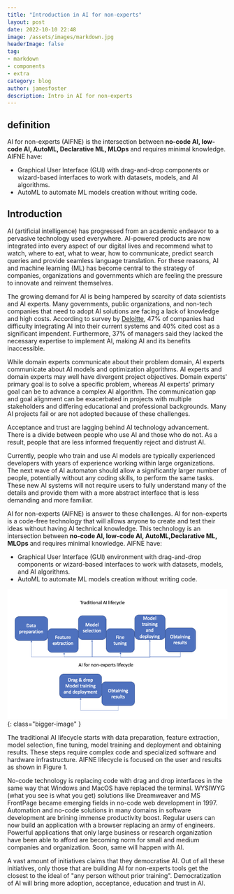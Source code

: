 ```yaml
---
title: "Introduction in AI for non-experts"
layout: post
date: 2022-10-10 22:48
image: /assets/images/markdown.jpg
headerImage: false
tag:
- markdown
- components
- extra
category: blog
author: jamesfoster
description: Intro in AI for non-experts
---
```


<head>
<!-- Google tag (gtag.js) -->
<script async src="https://www.googletagmanager.com/gtag/js?id=G-NG9HE1WSP9"></script>
<script>
    window.dataLayer = window.dataLayer || [];
    function gtag(){window.dataLayer.push(arguments);}
    gtag('js', new Date());
  
    gtag('config', 'G-NG9HE1WSP9');
  </script>
</head>


## definition 

AI for non-experts (AIFNE) is the intersection between __no-code AI, low-code AI, AutoML, Declarative ML, MLOps__ and requires minimal knowledge. AIFNE have:
* 	Graphical User Interface (GUI)  with drag-and-drop components or wizard-based interfaces to work with datasets, models, and AI algorithms. 
* 	AutoML to automate ML models creation without writing code.

## Introduction

AI (artificial intelligence) has progressed from an academic endeavor to a pervasive technology used everywhere. AI-powered products are now integrated into every aspect of our digital lives and recommend what to watch, where to eat, what to wear, how to communicate, predict search queries and provide seamless language translation. For these reasons, AI and machine learning (ML) has become central to the strategy of companies, organizations and governments which are feeling the pressure to innovate and reinvent themselves. 

The growing demand for AI is being hampered by scarcity of data scientists and AI experts. Many governments, public organizations, and non-tech companies that need to adopt AI solutions are facing a lack of knowledge and high costs. According to survey by [Deloitte](https://www2.deloitte.com/content/dam/Deloitte/us/Documents/deloitte-analytics/us-da-2017-deloitte-state-of-cognitive-survey.pdf#page=12), 47% of companies had difficulty integrating AI into their current systems and 40% cited cost as a significant impendent. Furthermore, 37% of managers said they lacked the necessary expertise to implement AI, making AI and its benefits inaccessible.

While domain experts communicate about their problem domain, AI experts communicate about AI models and optimization algorithms. AI experts and domain experts may well have divergent project objectives. Domain experts' primary goal is to solve a specific problem, whereas AI experts' primary goal can be to advance a complex AI algorithm. The communication gap and goal alignment can be exacerbated in projects with multiple stakeholders and differing educational and professional backgrounds. Many AI projects fail or are not adopted because of these challenges.

Acceptance and trust are lagging behind AI technology advancement. There is a divide between people who use AI and those who do not. As a result, people that are less informed frequently reject and distrust AI.

Currently, people who train and use AI models are typically experienced developers with years of experience working within large organizations. The next wave of AI automaton should allow a significantly larger number of people, potentially without any coding skills, to perform the same tasks. These new AI systems will not require users to fully understand many of the details and provide them with a more abstract interface that is less demanding and more familiar.

AI for non-experts (AIFNE) is answer to these challenges. AI for non-experts is a code-free technology that will allows anyone to create and test their ideas without having AI technical knowledge. This technology is an intersection between __no-code AI, low-code AI, AutoML,Declarative ML, MLOps__ and requires minimal knowledge. AIFNE have:
* 	Graphical User Interface (GUI) environment with drag-and-drop components or wizard-based interfaces to work with datasets, models, and AI algorithms. 
* 	AutoML to automate ML models creation without writing code.

![traditional vs new ai pipeline](/assets/images/traditional-vs-new-ai-pipeline.png){: class="bigger-image" }


The traditional AI lifecycle starts with data preparation, feature extraction, model selection, fine tuning, model training and deployment and obtaining results. These steps require complex code and specialized software and hardware infrastructure. AIFNE lifecycle is focused on the user and results as shown in Figure 1.

No-code technology is replacing code with drag and drop interfaces in the same way that Windows and MacOS have replaced the terminal. WYSIWYG (what you see is what you get) solutions like Dreamweaver and MS FrontPage became emerging fields in no-code web development in 1997. Automation and no-code solutions in many domains in software development are brining immense productivity boost. Regular users can now build an application with a browser replacing an army of engineers.  Powerful applications that only large business or research organization have been able to afford are becoming norm for small and medium companies and organization. Soon, same will happen with AI. 

A vast amount of initiatives claims that they democratise AI. Out of all these initiatives, only those that are building AI for non-experts tools get the closest to the ideal of "any person without prior training". Democratization of AI will bring more adoption, acceptance, education and trust in AI. 

